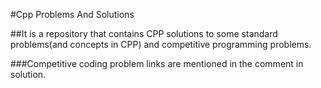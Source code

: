 #Cpp Problems And Solutions

##It is a repository that contains CPP solutions to some standard problems(and concepts in CPP) and competitive programming problems.

###Competitive coding problem links are mentioned in the comment in solution.
